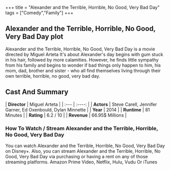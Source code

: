 +++
title = "Alexander and the Terrible, Horrible, No Good, Very Bad Day"
tags = ["Comedy","Family"]
+++
## Alexander and the Terrible, Horrible, No Good, Very Bad Day plot
Alexander and the Terrible, Horrible, No Good, Very Bad Day is a movie directed by Miguel Arteta It's about Alexander's day begins with gum stuck in his hair, followed by more calamities. However, he finds little sympathy from his family and begins to wonder if bad things only happen to him, his mom, dad, brother and sister - who all find themselves living through their own terrible, horrible, no good, very bad day.
## Cast And Summary
| **Director**      | Miguel Arteta |
    | :---        |    :----:   |
    |  **Actors** | Steve Carell, Jennifer Garner, Ed Oxenbould, Dylan Minnette |
    | **Year**   | 2014    |
    |  **Runtime** | 81 Minutes |
    |  **Rating** | 6.2 / 10 | 
    |  **Revenue** | 66.95$ Millions |
### How To Watch / Stream Alexander and the Terrible, Horrible, No Good, Very Bad Day
You can watch Alexander and the Terrible, Horrible, No Good, Very Bad Day on Disney+.
Also, you can stream Alexander and the Terrible, Horrible, No Good, Very Bad Day via purchasing or having a rent on any of those streaming platforms.
Amazon Prime Video, Netflix, Hulu, Vudu Or iTunes